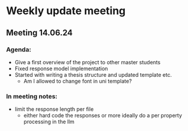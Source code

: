 # Weekly update meeting

## Meeting 14.06.24

### Agenda:
- Give a first overview of the project to other master students
- Fixed response model implementation
- Started with writing a thesis structure and updated template etc.
    - Am I allowed to change font in uni template?

### In meeting notes:
- limit the response length per file
    - either hard code the responses or more ideally do a per property processing in the llm